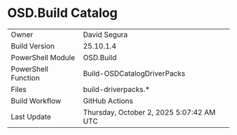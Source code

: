 ﻿# OSD.Build Catalog

| | |
|-|-|
| Owner | David Segura |
| Build Version | 25.10.1.4 |
| PowerShell Module | OSD.Build |
| PowerShell Function | Build-OSDCatalogDriverPacks |
| Files | build-driverpacks.* |
| Build Workflow | GitHub Actions |
| Last Update | Thursday, October 2, 2025 5:07:42 AM UTC |
